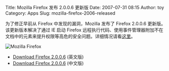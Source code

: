 Title: Mozilla Firefox 发布 2.0.0.6 更新版
Date: 2007-07-31 08:15
Author: toy
Category: Apps
Slug: mozilla-firefox-2006-released

为了修正早前从 Firefox 中发现的漏洞，Mozilla 发布了 Firefox 2.0.0.6
更新版。该更新版本解决了通过 IE 启动 Firefox
远程执行代码、使用事件管理器附加不在文档中的元素来提升权限等高危的安全问题。详细情况请看[这里](http://www.mozilla.org/projects/security/known-vulnerabilities.html#firefox2.0.0.5)。

![Mozilla Firefox](http://i.linuxtoy.org/i/logo/firefox.png)

- [Download Firefox
2.0.0.6](http://releases.mozilla.org/pub/mozilla.org/firefox/releases/2.0.0.6/linux-i686/en-US/)
(英文版)  
- [Download Firefox
2.0.0.6](http://releases.mozilla.org/pub/mozilla.org/firefox/releases/2.0.0.6/linux-i686/zh-CN/)
(中文版)
